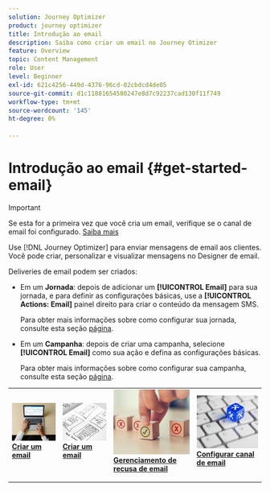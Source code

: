 ```yaml
---
solution: Journey Optimizer
product: journey optimizer
title: Introdução ao email
description: Saiba como criar um email no Journey Otimizer
feature: Overview
topic: Content Management
role: User
level: Beginner
exl-id: 621c4256-449d-4376-96cd-02cbdcd4de05
source-git-commit: d1c11881654580247e8d7c92237cad130f11f749
workflow-type: tm+mt
source-wordcount: '145'
ht-degree: 0%

---
```


# Introdução ao email {#get-started-email}

>[!IMPORTANT]
>
>Se esta for a primeira vez que você cria um email, verifique se o canal de email foi configurado. [Saiba mais](email-settings.md)

Use [!DNL Journey Optimizer] para enviar mensagens de email aos clientes. Você pode criar, personalizar e visualizar mensagens no Designer de email.

Deliveries de email podem ser criados:

* Em um **Jornada**: depois de adicionar um **[!UICONTROL Email]** para sua jornada, e para definir as configurações básicas, use a **[!UICONTROL Actions: Email]** painel direito para criar o conteúdo da mensagem SMS.

   Para obter mais informações sobre como configurar sua jornada, consulte esta seção [página](../building-journeys/journey-gs.md).

* Em um **Campanha**: depois de criar uma campanha, selecione **[!UICONTROL Email]** como sua ação e defina as configurações básicas.

   Para obter mais informações sobre como configurar sua campanha, consulte esta seção [página](../campaigns/create-campaign.md#configure).

<table style="table-layout:fixed"><tr style="border: 0;">
<td>
<a href="create-email.md">
<img alt="Líder" src="../assets/do-not-localize/email-create.jpeg">
</a>
<div><a href="create-email.md"><strong>Criar um email</strong>
</div>
<p>
</td>
<td>
<a href="get-started-email-design.md">
<img alt="Pouco frequentes" src="../assets/do-not-localize/email-design.jpg">
</a>
<div>
<a href="get-started-email-design.md"><strong>Criar um email</strong></a>
</div>
<p></td>
<td>
<a href="email-opt-out.md">
<img alt="Validação" src="../assets/do-not-localize/email-opt-out.jpg">
</a>
<div>
<a href="email-opt-out.md"><strong>Gerenciamento de recusa de email</strong></a>
</div>
<p>
</td>
<td>
<a href="email-settings.md">
<img alt="Validação" src="../assets/do-not-localize/email-config.jpg">
</a>
<div>
<a href="email-settings.md"><strong>Configurar canal de email</strong></a>
</div>
<p>
</td>
</tr></table>
